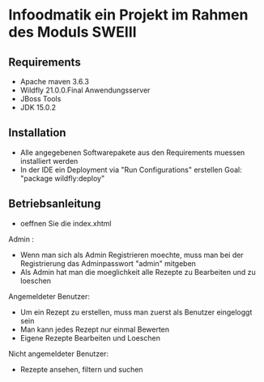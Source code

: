 # Infoodmatik ein Projekt im Rahmen des Moduls SWEIII

## Requirements
- Apache maven 3.6.3
- Wildfly 21.0.0.Final Anwendungsserver
- JBoss Tools
- JDK 15.0.2


## Installation
- Alle angegebenen Softwarepakete aus den Requirements muessen installiert werden
- In der IDE ein Deployment via "Run Configurations" erstellen Goal: "package wildfly:deploy"

## Betriebsanleitung
- oeffnen Sie die index.xhtml

Admin :
- Wenn man sich als Admin Registrieren moechte, muss man bei der Registrierung das Adminpasswort "admin" mitgeben
- Als Admin hat man die moeglichkeit alle Rezepte zu Bearbeiten und zu loeschen

Angemeldeter Benutzer:
- Um ein Rezept zu erstellen, muss man zuerst als Benutzer eingeloggt sein
- Man kann jedes Rezept nur einmal Bewerten
- Eigene Rezepte Bearbeiten und Loeschen

Nicht angemeldeter Benutzer:
- Rezepte ansehen, filtern und suchen



